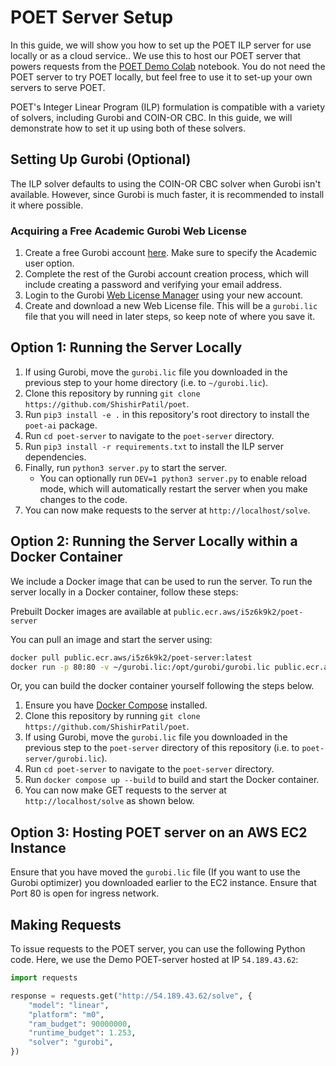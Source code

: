 # POET Server Setup

In this guide, we will show you how to set up the POET ILP server for use locally or as a cloud service.. We use this to host our POET server that powers requests from the [POET Demo Colab](https://colab.research.google.com/drive/1iup_edJd9zB1tfVBHXLmkWOT5yoSmXzz?usp=sharing) notebook. You do not need the POET server to try POET locally, but feel free to use it to set-up your own servers to serve POET. 

POET's Integer Linear Program (ILP) formulation is compatible with a variety of solvers, including Gurobi and COIN-OR CBC. In this guide, we will demonstrate how to set it up using both of these solvers.

## Setting Up Gurobi (Optional)

The ILP solver defaults to using the COIN-OR CBC solver when Gurobi isn't available. However, since Gurobi is much faster, it is recommended to install it where possible.

### Acquiring a Free Academic Gurobi Web License

1. Create a free Gurobi account [here](https://pages.gurobi.com/registration). Make sure to specify the Academic user option.
2. Complete the rest of the Gurobi account creation process, which will include creating a password and verifying your email address.
3. Login to the Gurobi [Web License Manager](https://license.gurobi.com/) using your new account.
4. Create and download a new Web License file. This will be a `gurobi.lic` file that you will need in later steps, so keep note of where you save it.

## Option 1: Running the Server Locally

1. If using Gurobi, move the `gurobi.lic` file you downloaded in the previous step to your home directory (i.e. to `~/gurobi.lic`).
2. Clone this repository by running `git clone https://github.com/ShishirPatil/poet`.
3. Run `pip3 install -e .` in this repository's root directory to install the `poet-ai` package.
4. Run `cd poet-server` to navigate to the `poet-server` directory.
5. Run `pip3 install -r requirements.txt` to install the ILP server dependencies.
6. Finally, run `python3 server.py` to start the server.
    - You can optionally run `DEV=1 python3 server.py` to enable reload mode, which will automatically restart the server when you make changes to the code.
7. You can now make requests to the server at `http://localhost/solve`.

## Option 2: Running the Server Locally within a Docker Container

We include a Docker image that can be used to run the server. To run the server locally in a Docker container, follow these steps:

Prebuilt Docker images are available at `public.ecr.aws/i5z6k9k2/poet-server`

You can pull an image and start the server using:

```bash
docker pull public.ecr.aws/i5z6k9k2/poet-server:latest
docker run -p 80:80 -v ~/gurobi.lic:/opt/gurobi/gurobi.lic public.ecr.aws/i5z6k9k2/poet-server
```

Or, you can build the docker container yourself following the steps below. 


1. Ensure you have [Docker Compose](https://docs.docker.com/compose/install/) installed.
2. Clone this repository by running `git clone https://github.com/ShishirPatil/poet`.
3. If using Gurobi, move the `gurobi.lic` file you downloaded in the previous step to the `poet-server` directory of this repository (i.e. to `poet-server/gurobi.lic`).
4. Run `cd poet-server` to navigate to the `poet-server` directory.
5. Run `docker compose up --build` to build and start the Docker container.
6. You can now make GET requests to the server at `http://localhost/solve` as shown below.

## Option 3: Hosting POET server on an AWS EC2 Instance

Ensure that you have moved the `gurobi.lic` file (If you want to use the Gurobi optimizer) you downloaded earlier to the EC2 instance. Ensure that Port 80 is open for ingress network. 
 

## Making Requests 

To issue requests to the POET server, you can use the following Python code. Here, we use the Demo POET-server hosted at IP `54.189.43.62`:

```python
import requests

response = requests.get("http://54.189.43.62/solve", {
    "model": "linear",
    "platform": "m0",
    "ram_budget": 90000000,
    "runtime_budget": 1.253,
    "solver": "gurobi",
})
```



